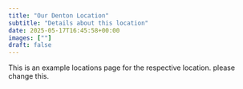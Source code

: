 ```yaml
---
title: "Our Denton Location"
subtitle: "Details about this location"
date: 2025-05-17T16:45:58+00:00
images: [""]
draft: false
---
```


This is an example locations page for the respective location. please change this.
